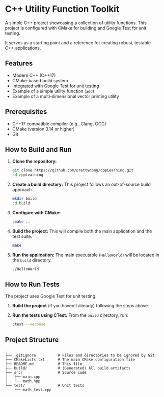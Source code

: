 # C++ Utility Function Toolkit

A simple C++ project showcasing a collection of utility functions. This project is configured with CMake for building and Google Test for unit testing.

It serves as a starting point and a reference for creating robust, testable C++ applications.

## Features

- Modern C++ (C++17)
- CMake-based build system
- Integrated with Google Test for unit testing
- Example of a simple utility function (`add`)
- Example of a multi-dimensional vector printing utility

## Prerequisites

- C++17 compatible compiler (e.g., Clang, GCC)
- CMake (version 3.14 or higher)
- Git

## How to Build and Run

1.  **Clone the repository:**
    ```bash
    git clone https://github.com/prettydong/cppLearning.git
    cd cppLearning
    ```

2.  **Create a build directory:**
    This project follows an out-of-source build approach.
    ```bash
    mkdir build
    cd build
    ```

3.  **Configure with CMake:**
    ```bash
    cmake ..
    ```

4.  **Build the project:**
    This will compile both the main application and the test suite.
    ```bash
    make
    ```

5.  **Run the application:**
    The main executable (`HelloWorld`) will be located in the `build` directory.
    ```bash
    ./HelloWorld
    ```

## How to Run Tests

The project uses Google Test for unit testing.

1.  **Build the project** (if you haven't already) following the steps above.

2.  **Run the tests using CTest:**
    From the `build` directory, run:
    ```bash
    ctest --verbose
    ```

## Project Structure

```
.
├── .gitignore          # Files and directories to be ignored by Git
├── CMakeLists.txt      # The main CMake configuration file
├── README.md           # This file
├── build/              # (Generated) All build artifacts
├── src/                # Source code
│   ├── main.cpp
│   └── math.hpp
└── test/               # Unit tests
    └── math_test.cpp
``` 